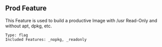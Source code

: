 ## Prod Feature

This Feature is used to build a productive Image with /usr Read-Only and without apt, dpkg, etc.

	Type: flag
	Included Features: _nopkg, _readonly
